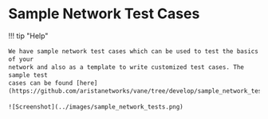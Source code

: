 # Sample Network Test Cases

!!! tip "Help"

    We have sample network test cases which can be used to test the basics of your
    network and also as a template to write customized test cases. The sample test
    cases can be found [here](https://github.com/aristanetworks/vane/tree/develop/sample_network_tests)

    ![Screenshot](../images/sample_network_tests.png)
